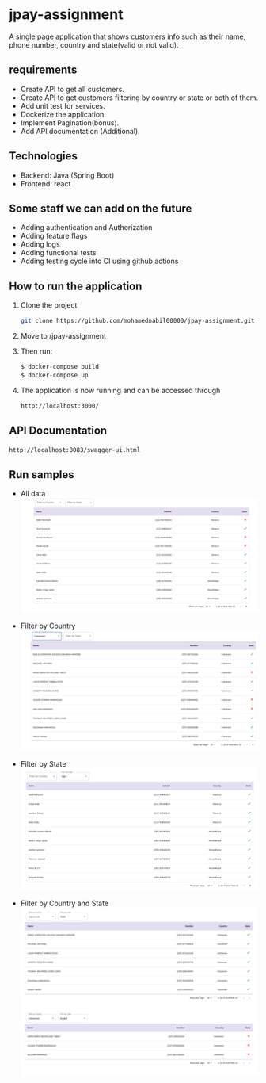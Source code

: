 # jpay-assignment

A single page application that shows customers info such as their name, phone number, country and state(valid or not valid).

## requirements

* Create API to get all customers.
* Create API to get customers filtering by country or state or both of them.
* Add unit test for services.
* Dockerize the application.
* Implement Pagination(bonus).
* Add API documentation (Additional).

## Technologies

* Backend: Java (Spring Boot)
* Frontend: react


## Some staff we can add on the future

* Adding authentication and Authorization
* Adding feature flags
* Adding logs
* Adding functional tests
* Adding testing cycle into CI using github actions

## How to run the application

1. Clone the project
   ```sh
   git clone https://github.com/mohamednabil00000/jpay-assignment.git
   ```
2. Move to /jpay-assignment

3. Then run:
   ```sh
   $ docker-compose build
   $ docker-compose up

4. The application is now running and can be accessed through
   ```sh
   http://localhost:3000/

## API Documentation
   ```sh
   http://localhost:8083/swagger-ui.html
   ```
## Run samples

* All data
 ![](screenshots/all.png)
 
* Filter by Country
 ![](screenshots/filterByCountry.png)
  
* Filter by State
  ![](screenshots/filterByState.png)
  
* Filter by Country and State
  ![](screenshots/filterByCountryAndState.png)
  ![](screenshots/filterByCountryAndState2.png)
 
